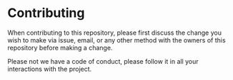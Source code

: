 # Contributing

When contributing to this repository, please first discuss the change you wish to make via issue, email, or any other method with the owners of this repository before making a change.

Please not we have a code of conduct, please follow it in all your interactions with the project.
